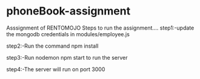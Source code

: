 # phoneBook-assignment
Asssignment of RENTOMOJO
Steps to run the assignment....
step1:-update the mongodb credentials in modules/employee.js

step2:-Run the command npm install

step3:-Run nodemon npm start to run the server

step4:-The server will run on port 3000
